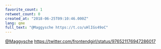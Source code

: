 ```yaml
---
favorite_count: 1
retweet_count: 0
created_at: "2018-06-25T09:10:46.000Z"
lang: qme
full_text: "@Maggysche https://t.co/uHlIGs49oC"
---
```


[@Maggysche](https://twitter.com/Maggysche)
<https://twitter.com/frontendgirl/status/976521176947286017>
